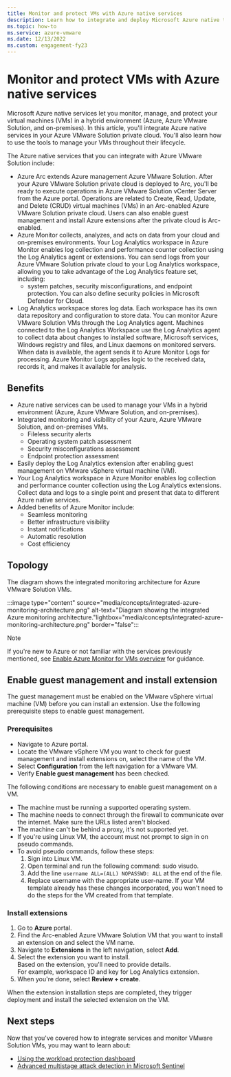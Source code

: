 ```yaml
---
title: Monitor and protect VMs with Azure native services
description: Learn how to integrate and deploy Microsoft Azure native tools to monitor and manage your Azure VMware Solution workloads.
ms.topic: how-to
ms.service: azure-vmware
ms.date: 12/13/2022
ms.custom: engagement-fy23
---
```


# Monitor and protect VMs with Azure native services

Microsoft Azure native services let you monitor, manage, and protect your virtual machines (VMs) in a hybrid environment (Azure, Azure VMware Solution, and on-premises). In this article, you'll integrate Azure native services in your Azure VMware Solution private cloud. You'll also learn how to use the tools to manage your VMs throughout their lifecycle.

The Azure native services that you can integrate with Azure VMware Solution include:
- Azure Arc extends Azure management Azure VMware Solution. After your Azure VMware Solution private cloud is deployed to Arc, you'll be ready to execute operations in Azure VMware Solution vCenter Server from the Azure portal. Operations are related to Create, Read, Update, and Delete (CRUD) virtual machines (VMs) in an Arc-enabled Azure VMware Solution private cloud. Users can also enable guest management and install Azure extensions after the private cloud is Arc-enabled. 
- Azure Monitor collects, analyzes, and acts on data from your cloud and on-premises environments. Your Log Analytics workspace in Azure Monitor enables log collection and performance counter collection using the Log Analytics agent or extensions. You can send logs from your Azure VMware Solution private cloud to your Log Analytics workspace, allowing you to take advantage of the Log Analytics feature set, including:
    - system patches, security misconfigurations, and endpoint protection. You can also define security policies in Microsoft Defender for Cloud.
- Log Analytics workspace stores log data. Each workspace has its own data repository and configuration to store data. You can monitor Azure VMware Solution VMs through the Log Analytics agent. Machines connected to the Log Analytics Workspace use the Log Analytics agent to collect data about changes to installed software, Microsoft services, Windows registry and files, and Linux daemons on monitored servers. When data is available, the agent sends it to Azure Monitor Logs for processing. Azure Monitor Logs applies logic to the received data, records it, and makes it available for analysis. 

## Benefits
- Azure native services can be used to manage your VMs in a hybrid environment (Azure, Azure VMware Solution, and on-premises).
- Integrated monitoring and visibility of your Azure, Azure VMware Solution, and on-premises VMs.
    - Fileless security alerts
    - Operating system patch assessment 
    - Security misconfigurations assessment
    - Endpoint protection assessment
- Easily deploy the Log Analytics extension after enabling guest management on VMware vSphere virtual machine (VM). 
- Your Log Analytics workspace in Azure Monitor enables log collection and performance counter collection using the Log Analytics  extensions. Collect data and logs to a single point and present that data to different Azure native services.
- Added benefits of Azure Monitor include:
    - Seamless monitoring
    - Better infrastructure visibility
    - Instant notifications
    - Automatic resolution
    - Cost efficiency

## Topology

The diagram shows the integrated monitoring architecture for Azure VMware Solution VMs.

:::image type="content" source="media/concepts/integrated-azure-monitoring-architecture.png" alt-text="Diagram showing the integrated Azure monitoring architecture."lightbox="media/concepts/integrated-azure-monitoring-architecture.png" border="false":::

>[!NOTE]
> If you're new to Azure or not familiar with the services previously mentioned, see [Enable Azure Monitor for VMs overview](https://learn.microsoft.com/azure/azure-monitor/vm/vminsights-enable-overview) for guidance.

## Enable guest management and install extension
The guest management must be enabled on the VMware vSphere virtual machine (VM) before you can install an extension. Use the following prerequisite steps to enable guest management.
### Prerequisites
- Navigate to Azure portal.
- Locate the VMware vSphere VM you want to check for guest management and install extensions on, select the name of the VM.
- Select **Configuration** from the left navigation for a VMware VM.
- Verify **Enable guest management** has been checked.

The following conditions are necessary to enable guest management on a VM.
- The machine must be running a supported operating system.
- The machine needs to connect through the firewall to communicate over the internet. Make sure the URLs listed aren't blocked.
- The machine can't be behind a proxy, it's not supported yet.
- If you're using Linux VM, the account must not prompt to sign in on pseudo commands.
- To avoid pseudo commands, follow these steps:
    1. Sign into Linux VM.
    2. Open terminal and run the following command: sudo visudo.
    3. Add the line `username ALL=(ALL) NOPASSWD: ALL` at the end of the file.
    4. Replace username with the appropriate user-name.
If your VM template already has these changes incorporated, you won't need to do the steps for the VM created from that template.
### Install extensions
1.	Go to **Azure** portal.
1.	Find the Arc-enabled Azure VMware Solution VM that you want to install an extension on and select the VM name.
1.	Navigate to **Extensions** in the left navigation, select **Add**.
1.	Select the extension you want to install.  
    Based on the extension, you'll need to provide details.  
    For example, workspace ID and key for Log Analytics extension.
1.	When you're done, select **Review + create**.

When the extension installation steps are completed, they trigger deployment and install the selected extension on the VM.

## Next steps

Now that you've covered how to integrate services and monitor VMware Solution VMs, you may want to learn about:

- [Using the workload protection dashboard](../security-center/azure-defender-dashboard.md)
- [Advanced multistage attack detection in Microsoft Sentinel](../azure-monitor/logs/quick-create-workspace.md)
